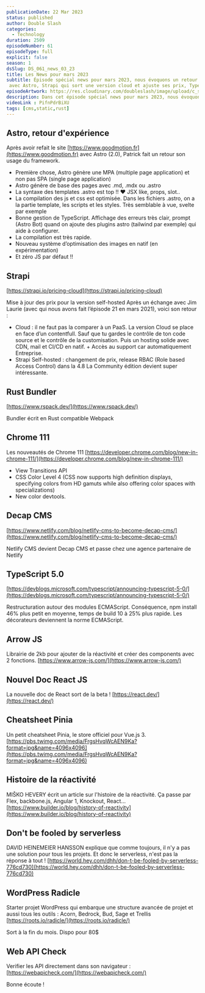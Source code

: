 ```yaml
---
publicationDate: 22 Mar 2023
status: published
author: Double Slash
categories:
  - Technology
duration: 2509
episodeNumber: 61
episodeType: full
explicit: false
season: 1
dsSlug: DS_061_news_03_23
title: Les News pour mars 2023
subtitle: Épisode spécial news pour mars 2023, nous évoquons un retour d'expérience
 avec Astro, Strapi qui sort une version cloud et ajuste ses prix, TypeScript 5.0, WordPress Radicle...
episodeArtwork: https://res.cloudinary.com/doubleslash/image/upload/c_scale,q_80:444,w_300/v1679433180/episode/ART_61_news03_h42zrh.png
description: Dans cet épisode spécial news pour mars 2023, nous évoquons un retour d'expérience avec Astro, Strapi qui sort une version cloud et ajuste ses prix, TypeScript 5.0, WordPress Radicle, la nouvelle doc React, etc..
videoLink : PifnPdrBiXU
tags: [cms,static,rust]
---
```


## Astro, retour d'expérience

Après avoir refait le site [https://www.goodmotion.fr](https://www.goodmotion.fr) avec Astro (2.0), Patrick fait un retour son usage du framework.

- Première chose, Astro génère une MPA (multiple page application) et non pas SPA (single page application)
- Astro génère de base des pages avec .md, .mdx ou .astro
- La syntaxe des templates .astro est top !! ❤️ JSX like, props, slot..
- La compilation des js et css est optimisée. Dans les fichiers .astro, on a la partie template, les scripts et les styles. Très semblable à vue, svelte par exemple
- Bonne gestion de TypeScript. Affichage des erreurs très clair, prompt (Astro Bot) quand on ajoute des plugins astro (tailwind par exemple) qui aide à configurer.
- La compilation est très rapide.
- Nouveau système d’optimisation des images en natif (en expérimentation)
- Et zéro JS par défaut  !!

## Strapi

[https://strapi.io/pricing-cloud](https://strapi.io/pricing-cloud)

Mise à jour des prix pour la version self-hosted
Après un échange avec Jim Laurie (avec qui nous avons fait l’épisode 21 en mars 2021), voici son retour :

- Cloud : il ne faut pas la comparer à un PaaS. La version Cloud se place en face d’un contentfull. Sauf que tu gardes le contrôle de ton code source et le contrôle de la customisation. Puis un hosting solide avec CDN, mail et CI/CD en natif. + Accès au support car automatiquement Entreprise.
- Strapi Self-hosted : changement de prix, release RBAC (Role based Access Control) dans la 4.8
La Community édition devient super intéressante.

## Rust Bundler

[https://www.rspack.dev/](https://www.rspack.dev/)

Bundler écrit en Rust compatible Webpack

## Chrome 111

Les nouveautés de Chrome 111
[https://developer.chrome.com/blog/new-in-chrome-111/](https://developer.chrome.com/blog/new-in-chrome-111/)

- View Transitions API
- CSS Color Level 4 (CSS now supports high definition displays, specifying colors from HD gamuts while also offering color spaces with specializations)
- New color devtools.

## Decap CMS

[https://www.netlify.com/blog/netlify-cms-to-become-decap-cms/](https://www.netlify.com/blog/netlify-cms-to-become-decap-cms/)

Netlify CMS devient Decap CMS et passe chez une agence partenaire de Netlify

## TypeScript 5.0

[https://devblogs.microsoft.com/typescript/announcing-typescript-5-0/](https://devblogs.microsoft.com/typescript/announcing-typescript-5-0/)

Restructuration autour des modules ECMAScript. Conséquence, npm install 46% plus petit en moyenne, temps de build 10 à 25% plus rapide.
Les décorateurs deviennent la norme ECMAScript.

## Arrow JS

Librairie de 2kb pour ajouter de la réactivité et créer des components avec 2 fonctions.
[https://www.arrow-js.com/](https://www.arrow-js.com/)

## Nouvel Doc React JS

La nouvelle doc de React sort de la beta !
[https://react.dev/](https://react.dev/)

## Cheatsheet Pinia

Un petit cheatsheet Pinia, le store officiel pour Vue.js 3.
[https://pbs.twimg.com/media/FrgsHvqWcAEN9Ka?format=jpg&name=4096x4096](https://pbs.twimg.com/media/FrgsHvqWcAEN9Ka?format=jpg&name=4096x4096)

## Histoire de la réactivité

MIŠKO HEVERY écrit un article sur l'histoire de la réactivité.
Ça passe par Flex, backbone.js, Angular 1, Knockout, React...
[https://www.builder.io/blog/history-of-reactivity](https://www.builder.io/blog/history-of-reactivity)

## Don't be fooled by serverless

DAVID HEINEMEIER HANSSON explique que comme toujours, il n'y a pas une solution pour tous les projets. Et donc le serverless, n'est pas la réponse à tout !
[https://world.hey.com/dhh/don-t-be-fooled-by-serverless-776cd730](https://world.hey.com/dhh/don-t-be-fooled-by-serverless-776cd730)

## WordPress Radicle

Starter projet WordPress qui embarque une structure avancée de projet et aussi tous les outils : Acorn, Bedrock, Bud, Sage et Trellis
[https://roots.io/radicle/](https://roots.io/radicle/)

Sort à la fin du mois. Dispo pour 80$

## Web API Check

Verifier les API directement dans son navigateur :
[https://webapicheck.com/](https://webapicheck.com/)

Bonne écoute !





